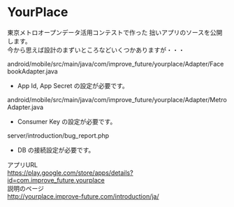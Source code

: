 # YourPlace

東京メトロオープンデータ活用コンテストで作った
拙いアプリのソースを公開します。  
今から思えば設計のまずいところなどいくつかありますが・・・


android/mobile/src/main/java/com/improve_future/yourplace/Adapter/FacebookAdapter.java  
* App Id, App Secret の設定が必要です。

android/mobile/src/main/java/com/improve_future/yourplace/Adapter/MetroAdapter.java  
* Consumer Key の設定が必要です。

server/introduction/bug_report.php  
* DB の接続設定が必要です。


アプリURL  
https://play.google.com/store/apps/details?id=com.improve_future.yourplace  
説明のページ  
http://yourplace.improve-future.com/introduction/ja/  
